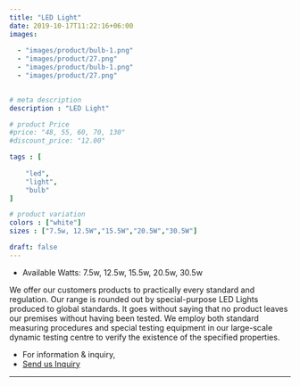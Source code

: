 ```yaml
---
title: "LED Light"
date: 2019-10-17T11:22:16+06:00
images: 
  
  - "images/product/bulb-1.png"
  - "images/product/27.png"
  - "images/product/bulb-1.png"
  - "images/product/27.png"
 

# meta description
description : "LED Light"

# product Price
#price: "48, 55, 60, 70, 130"
#discount_price: "12.00"

tags : [
    
    "led",
    "light",
    "bulb"
]

# product variation
colors : ["white"]
sizes : ["7.5w, 12.5W","15.5W","20.5W","30.5W"]

draft: false
---
```

* Available Watts: 7.5w, 12.5w, 15.5w, 20.5w, 30.5w

We offer our customers products to practically every standard and regulation. Our range is rounded out by special-purpose LED Lights produced to global standards. It goes without saying that no product leaves our premises without having been tested. We employ both standard measuring procedures and special testing equipment in our large-scale dynamic testing centre to verify the existence of the specified properties.

* For information & inquiry,
* [Send us Inquiry](mailto:info@smartchemcable.com)
***